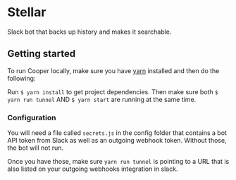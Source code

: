 # Stellar

Slack bot that backs up history and makes it searchable.

## Getting started

To run Cooper locally, make sure you have [yarn](https://github.com/yarnpkg/yarn) installed and then do the following:

Run `$ yarn install` to get project dependencies. Then make sure both `$ yarn run tunnel` AND `$ yarn start` are running at the same time.

### Configuration

You will need a file called `secrets.js` in the config folder that contains a bot API token from Slack as well as an outgoing webhook token. Without those, the bot will not run.

Once you have those, make sure `yarn run tunnel` is pointing to a URL that is also listed on your outgoing webhooks integration in slack.
